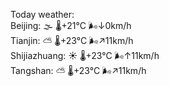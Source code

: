 Today weather:  
Beijing: 🌫  🌡️+21°C 🌬️↓0km/h  
Tianjin: ⛅️  🌡️+23°C 🌬️↗11km/h  
Shijiazhuang: ☀️ 🌡️+23°C 🌬️↑11km/h  
Tangshan: ⛅️  🌡️+23°C 🌬️↗11km/h  

